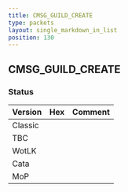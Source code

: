 ```yaml
---
title: CMSG_GUILD_CREATE
type: packets
layout: single_markdown_in_list
position: 130
---
```


## CMSG_GUILD_CREATE

### Status

Version    | Hex        | Comment
---------- | ---------- | ---------- 
Classic    |            |
TBC        |            |
WotLK      |            |
Cata       |            |
MoP        |            |